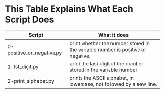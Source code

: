 # This Table Explains What Each Script Does

Script | What it does
------ | ------------
0-positive_or_negative.py | print whether the number stored in the variable number is positive or negative.
1-lst_digit.py | print the last digit of the number stored in the variable number.
2-print_alphabet.py | prints the ASCII alphabet, in lowercase, not followed by a new line.

